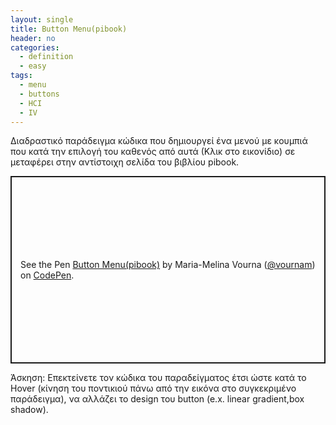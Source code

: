 ```yaml
---
layout: single
title: Button Menu(pibook)
header: no
categories:
  - definition
  - easy
tags:
  - menu
  - buttons
  - HCI
  - IV
---
```


Διαδραστικό παράδειγμα κώδικα που δημιουργεί ένα μενού με κουμπιά που κατά την επιλογή του καθενός από αυτά (Κλικ στο εικονίδιο) σε μεταφέρει στην αντίστοιχη σελίδα του βιβλίου pibook.
<p class="codepen" data-height="300" data-default-tab="html,result" data-slug-hash="porpRwB" data-user="vournam" style="height: 300px; box-sizing: border-box; display: flex; align-items: center; justify-content: center; border: 2px solid; margin: 1em 0; padding: 1em;">
  <span>See the Pen <a href="https://codepen.io/vournam/pen/porpRwB">
  Button Menu(pibook)</a> by Maria-Melina Vourna (<a href="https://codepen.io/vournam">@vournam</a>)
  on <a href="https://codepen.io">CodePen</a>.</span>
</p>
<script async src="https://cpwebassets.codepen.io/assets/embed/ei.js"></script>
Άσκηση: Επεκτείνετε τον κώδικα του παραδείγματος έτσι ώστε κατά το Hover (κίνηση του ποντικιού πάνω από την εικόνα στο συγκεκριμένο παράδειγμα), να αλλάζει το design του button (e.x. linear gradient,box shadow).
